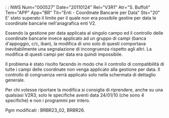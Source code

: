  :  : NWS Num="000527" Date="20110124" Rel="V3R1" Atr="S. Buffoli" Tem="APP" App="BR" Tit="Enti - Coordinate Bancarie per Data" Sts="20"
E' stato superato il limite per il quale non era possibile gestire per data le coordinate bancarie
nell'anagrafica enti V2.

Essendo la gestione per data applicata al singolo campo ed il controllo delle coordinate bancarie invece applicato ad un gruppo di campi (banca d'appoggio, c/c, iban), la modifica di uno solo di questi comportava inevitabilmente una segnalazione di incongruenza rispetto agli altri.
La modifica di questi campi per data era quindi impossibile.

Il problema è stato risolto facendo in modo che il controllo di compatibilità di tutte i campi delle coordinate non venga applicato alla gestione per data.
Il controllo di congruenza verrà applicato solo nella schermata di dettaglio generale.

Per chi volesse riportare la modifica si consiglia di riprendere, anche su una qualsiasi V2R3, solo le specifiche aventi data 24/01/10 (che sono 4 specifiche) e non i programmi per intero.

Pgm modificati :  BRBR23_02, BRBR26.
